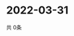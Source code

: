 # 2022-03-31
  共 0条

  <!-- BEGIN -->
  <!-- 最后更新时间Thu Mar 31 2022 02:20:09 GMT+0000 (Coordinated Universal Time) -->
  
  <!-- END -->
  
  